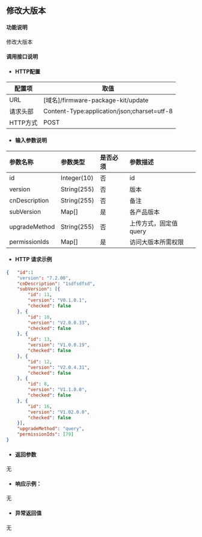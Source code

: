 ## 修改大版本

#### 功能说明

修改大版本



#### 调用接口说明

* #### HTTP配置

| 配置项 | 取值 |
| --- | --- |
| URL | \[域名\]/firmware-package-kit/update|
| 请求头部 | Content-Type:application/json;charset=utf-8 |
| HTTP方式 | POST|

* #### 输入参数说明

| 参数名称 | 参数类型 | 是否必须 | 参数描述 |
| :--- | :--- | :--- | :--- |
| id | Integer\(10\) | 否 |id |
| version| String\(255\) | 否 |版本 |
| cnDescription| String\(255\) | 否 | 备注|
| subVersion|Map[]|是|各产品版本|
| upgradeMethod| String\(255\) | 否 | 上传方式，固定值query|
| permissionIds|Map[]|是| 访问大版本所需权限|





* #### HTTP 请求示例

```json
{	"id":1
	"version": "7.2.00",
	"cnDescription": "1sdfsdfsd",
	"subVersion": [{
		"id": 11,
		"version": "V0.1.0.1",
		"checked": false
	}, {
		"id": 10,
		"version": "V2.0.0.33",
		"checked": false
	}, {
		"id": 13,
		"version": "V1.0.0.19",
		"checked": false
	}, {
		"id": 12,
		"version": "V2.0.4.31",
		"checked": false
	}, {
		"id": 8,
		"version": "V1.1.0.0",
		"checked": false
	}, {
		"id": 16,
		"version": "V1.02.0.0",
		"checked": false
	}],
	"upgradeMethod": "query",
	"permissionIds": [79]
}
```


* #### 返回参数

无


* #### 响应示例：

无

* #### 异常返回值

无




